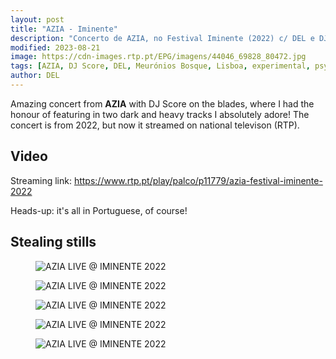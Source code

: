 ```yaml
---
layout: post
title: "AZIA - Iminente"
description: "Concerto de AZIA, no Festival Iminente (2022) c/ DEL e DJ Score"
modified: 2023-08-21
image: https://cdn-images.rtp.pt/EPG/imagens/44046_69828_80472.jpg
tags: [AZIA, DJ Score, DEL, Meurónios Bosque, Lisboa, experimental, psychedelic rap, LIVE]
author: DEL
---
```



Amazing concert from **AZIA** with DJ Score on the blades, where I had the honour of featuring in two dark and heavy tracks I absolutely adore! The concert is from 2022, but now it streamed on national televison (RTP).

## Video

Streaming link: https://www.rtp.pt/play/palco/p11779/azia-festival-iminente-2022

Heads-up: it's all in Portuguese, of course!

## Stealing stills

<figure>
	<img src="/images/live/AZIA-IMINENTE-0.png" alt="AZIA LIVE @ IMINENTE 2022">
</figure>

<figure>
	<img src="/images/live/AZIA-IMINENTE-1.png" alt="AZIA LIVE @ IMINENTE 2022">
</figure>

<figure>
	<img src="/images/live/AZIA-IMINENTE-2.png" alt="AZIA LIVE @ IMINENTE 2022">
</figure>

<figure>
	<img src="/images/live/AZIA-IMINENTE-3.png" alt="AZIA LIVE @ IMINENTE 2022">
</figure>

<figure>
	<img src="/images/live/AZIA-IMINENTE-4.png" alt="AZIA LIVE @ IMINENTE 2022">
</figure>
